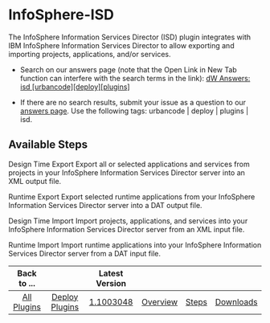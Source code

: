 
InfoSphere-ISD
==============


The InfoSphere Information Services Director (ISD) plugin integrates with IBM InfoSphere Information Services Director 
to allow exporting and importing projects, applications, and/or services.


* Search on our answers page (note that the 
Open Link in New Tab function can interfere with the search terms in the link): [dW Answers: isd 
[urbancode][deploy][plugins]](https://developer.ibm.com/answers/search.html?f=&type=question&redirect=search%2Fsearch&sort=relevance&q=isd+%5Burbancode%5D%5Bdeploy%5D%5Bplugins%5D)

* If there are no search results, submit your issue as a question to our [answers 
page](https://developer.ibm.com/answers/smart-spaces/23/urbancode.html). Use the following tags: urbancode | deploy | 
plugins | isd.



Available Steps
---------------


Design Time Export Export all or selected applications and services 
from projects in your InfoSphere Information Services Director server into an XML output file.


Runtime Export Export 
selected runtime applications from your InfoSphere Information Services Director server into a DAT output file.


Design
 Time Import Import projects, applications, and services into your InfoSphere Information Services Director server from 
an XML input file.


Runtime Import Import runtime applications into your InfoSphere Information Services Director 
server from a DAT input file.





|Back to ...||Latest Version||||
| :---: | :---: | :---: | :---: | :---: | :---: |
|[All Plugins](../../index.md)|[Deploy Plugins](../README.md)|[1.1003048](https://raw.githubusercontent.com/UrbanCode/IBM-UCD-PLUGINS/main/files/infosphere-isd/plugins-infosphere-isd-1.1003048.zip)|[Overview](overview.md)|[Steps](steps.md)|[Downloads](downloads.md)|
